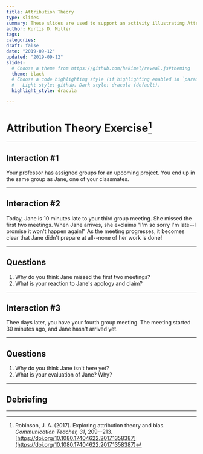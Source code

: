 ```yaml
---
title: Attribution Theory
type: slides
summary: These slides are used to support an activity illustrating Attribution Theory.
author: Kurtis D. Miller
tags:
categories: 
draft: false
date: "2019-09-12"
updated: "2019-09-12"
slides:
  # Choose a theme from https://github.com/hakimel/reveal.js#theming
  theme: black
  # Choose a code highlighting style (if highlighting enabled in `params.toml`)
  #   Light style: github. Dark style: dracula (default).
  highlight_style: dracula

---
```


Attribution Theory Exercise[^robinson-2017-CT]
===========================

---

Interaction #1
--------------

Your professor has assigned groups for an upcoming project. You end up in the same group as Jane, one of your classmates.

---

Interaction #2
--------------

Today, Jane is 10 minutes late to your third group meeting. She missed the first two meetings. When Jane arrives, she exclaims "I'm so sorry I'm late--I promise it won't happen again!" As the meeting progresses, it becomes clear that Jane didn't prepare at all--none of her work is done!

---

Questions
---------

1.  Why do you think Jane missed the first two meetings?
2.  What is your reaction to Jane's apology and claim?

---

Interaction #3
--------------

Thee days later, you have your fourth group meeting. The meeting started 30 minutes ago, and Jane hasn't arrived yet.

---

Questions
---------

1.  Why do you think Jane isn't here yet?
2.  What is your evaluation of Jane? Why?

---

Debriefing
----------

---

[^robinson-2017-CT]: Robinson, J. A. (2017). Exploring attribution theory and bias. *Communication Teacher, 31*, 209--213. [https://doi.org/10.1080.17404622.2017.1358387](https://doi.org/10.1080.17404622.2017.1358387)
